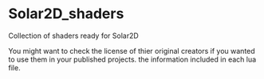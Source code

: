 # Solar2D_shaders
Collection of shaders ready for Solar2D

You might want to check the license of thier original creators if you wanted to use them in your published projects. the information included in each lua file.

